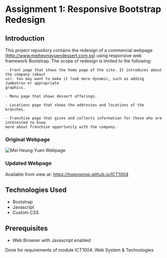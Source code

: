 Assignment 1: Responsive Bootstrap Redesign
========================

## Introduction
This project repository contains the redesign of a commercial webpage (http://www.meiheongyuendessert.com.sg) using responsive web framework Bootstrap. The scope of redesign is limited to the following:
```
- Front page that shows the home page of the site. It introduces about the company (about
us). You may want to make it look more dynamic, such as adding Jumbotron or appropriate
graphics.

- Menu page that shows dessert offerings.

- Locations page that shows the addresses and locations of the branches.

- Franchise page that gives and collects information for those who are interested to know
more about franchise opportunity with the company.
```
### Original Webpage
![Mei Heung Yuen Webpage](http://sg.kidlander.com/wp-content/gallery/kid-friendly-restaurants/mei-heung-yuen.jpg
)

### Updated Webpage
Available from view at: https://hopyoprop.github.io/ICT1004

## Technologies Used
- Bootstrap
- Javascript
- Custom CSS

## Prerequisites
- Web Browser with Javascript enabled

Done for requirements of module ICT1004: Web System & Technologies
